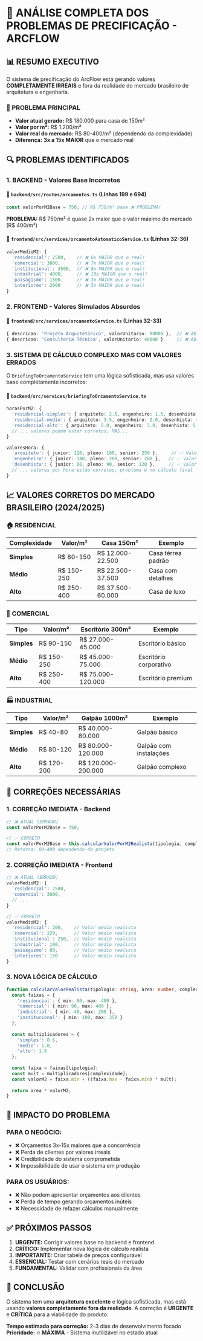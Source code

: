 # 🚨 ANÁLISE COMPLETA DOS PROBLEMAS DE PRECIFICAÇÃO - ARCFLOW

## 📊 RESUMO EXECUTIVO

O sistema de precificação do ArcFlow está gerando valores **COMPLETAMENTE IRREAIS** e fora da realidade do mercado brasileiro de arquitetura e engenharia.

### 🎯 PROBLEMA PRINCIPAL
- **Valor atual gerado:** R$ 180.000 para casa de 150m²
- **Valor por m²:** R$ 1.200/m²
- **Valor real do mercado:** R$ 80-400/m² (dependendo da complexidade)
- **Diferença:** **3x a 15x MAIOR** que o mercado real

## 🔍 PROBLEMAS IDENTIFICADOS

### 1. **BACKEND - Valores Base Incorretos**

#### 📁 `backend/src/routes/orcamentos.ts` (Linhas 199 e 694)
```typescript
const valorPorM2Base = 750; // R$ 750/m² base ❌ PROBLEMA!
```
**PROBLEMA:** R$ 750/m² é quase 2x maior que o valor máximo do mercado (R$ 400/m²)

#### 📁 `frontend/src/services/orcamentoAutomaticoService.ts` (Linhas 32-36)
```typescript
valorMedioM2: {
  'residencial': 2500,    // ❌ 6x MAIOR que o real!
  'comercial': 3000,      // ❌ 7x MAIOR que o real!
  'institucional': 3500,  // ❌ 8x MAIOR que o real!
  'industrial': 4000,     // ❌ 10x MAIOR que o real!
  'paisagismo': 1500,     // ❌ 3x MAIOR que o real!
  'interiores': 2000      // ❌ 5x MAIOR que o real!
}
```

### 2. **FRONTEND - Valores Simulados Absurdos**

#### 📁 `frontend/src/services/orcamentoService.ts` (Linhas 32-33)
```typescript
{ descricao: 'Projeto Arquitetônico', valorUnitario: 80000 },  // ❌ ABSURDO!
{ descricao: 'Consultoria Técnica', valorUnitario: 40000 }     // ❌ ABSURDO!
```

### 3. **SISTEMA DE CÁLCULO COMPLEXO MAS COM VALORES ERRADOS**

O `BriefingToOrcamentoService` tem uma lógica sofisticada, mas usa valores base completamente incorretos:

#### 📁 `backend/src/services/briefingToOrcamentoService.ts`
```typescript
horasPorM2: {
  'residencial-simples': { arquiteto: 2.5, engenheiro: 1.5, desenhista: 3.0 },
  'residencial-medio': { arquiteto: 3.5, engenheiro: 2.0, desenhista: 4.0 },
  'residencial-alto': { arquiteto: 5.0, engenheiro: 3.0, desenhista: 5.5 },
  // ... valores podem estar corretos, MAS...
}

valoresHora: {
  'arquiteto': { junior: 120, pleno: 180, senior: 250 },     // ✅ Valores OK
  'engenheiro': { junior: 140, pleno: 200, senior: 280 },   // ✅ Valores OK
  'desenhista': { junior: 60, pleno: 90, senior: 120 },     // ✅ Valores OK
  // ... valores por hora estão corretos, problema é no cálculo final
}
```

## 📈 VALORES CORRETOS DO MERCADO BRASILEIRO (2024/2025)

### 🏠 **RESIDENCIAL**
| Complexidade | Valor/m² | Casa 150m² | Exemplo |
|--------------|----------|------------|---------|
| **Simples** | R$ 80-150 | R$ 12.000-22.500 | Casa térrea padrão |
| **Médio** | R$ 150-250 | R$ 22.500-37.500 | Casa com detalhes |
| **Alto** | R$ 250-400 | R$ 37.500-60.000 | Casa de luxo |

### 🏢 **COMERCIAL**
| Tipo | Valor/m² | Escritório 300m² | Exemplo |
|------|----------|------------------|---------|
| **Simples** | R$ 90-150 | R$ 27.000-45.000 | Escritório básico |
| **Médio** | R$ 150-250 | R$ 45.000-75.000 | Escritório corporativo |
| **Alto** | R$ 250-400 | R$ 75.000-120.000 | Escritório premium |

### 🏭 **INDUSTRIAL**
| Tipo | Valor/m² | Galpão 1000m² | Exemplo |
|------|----------|---------------|---------|
| **Simples** | R$ 40-80 | R$ 40.000-80.000 | Galpão básico |
| **Médio** | R$ 80-120 | R$ 80.000-120.000 | Galpão com instalações |
| **Alto** | R$ 120-200 | R$ 120.000-200.000 | Galpão complexo |

## 🎯 CORREÇÕES NECESSÁRIAS

### 1. **CORREÇÃO IMEDIATA - Backend**
```typescript
// ❌ ATUAL (ERRADO)
const valorPorM2Base = 750;

// ✅ CORRETO
const valorPorM2Base = this.calcularValorPorM2Realista(tipologia, complexidade);
// Retorna: 80-400 dependendo do projeto
```

### 2. **CORREÇÃO IMEDIATA - Frontend**
```typescript
// ❌ ATUAL (ERRADO)
valorMedioM2: {
  'residencial': 2500,
  'comercial': 3000,
  // ...
}

// ✅ CORRETO
valorMedioM2: {
  'residencial': 200,    // Valor médio realista
  'comercial': 220,      // Valor médio realista
  'institucional': 250,  // Valor médio realista
  'industrial': 100,     // Valor médio realista
  'paisagismo': 80,      // Valor médio realista
  'interiores': 150      // Valor médio realista
}
```

### 3. **NOVA LÓGICA DE CÁLCULO**
```typescript
function calcularValorRealista(tipologia: string, area: number, complexidade: string): number {
  const faixas = {
    'residencial': { min: 80, max: 400 },
    'comercial': { min: 90, max: 400 },
    'industrial': { min: 40, max: 200 },
    'institucional': { min: 100, max: 350 }
  };
  
  const multiplicadores = {
    'simples': 0.6,
    'medio': 1.0,
    'alto': 1.6
  };
  
  const faixa = faixas[tipologia];
  const mult = multiplicadores[complexidade];
  const valorM2 = faixa.min + ((faixa.max - faixa.min) * mult);
  
  return area * valorM2;
}
```

## 🚨 IMPACTO DO PROBLEMA

### **PARA O NEGÓCIO:**
- ❌ Orçamentos 3x-15x maiores que a concorrência
- ❌ Perda de clientes por valores irreais
- ❌ Credibilidade do sistema comprometida
- ❌ Impossibilidade de usar o sistema em produção

### **PARA OS USUÁRIOS:**
- ❌ Não podem apresentar orçamentos aos clientes
- ❌ Perda de tempo gerando orçamentos inúteis
- ❌ Necessidade de refazer cálculos manualmente

## ✅ PRÓXIMOS PASSOS

1. **URGENTE:** Corrigir valores base no backend e frontend
2. **CRÍTICO:** Implementar nova lógica de cálculo realista
3. **IMPORTANTE:** Criar tabela de preços configurável
4. **ESSENCIAL:** Testar com cenários reais do mercado
5. **FUNDAMENTAL:** Validar com profissionais da área

## 📝 CONCLUSÃO

O sistema tem uma **arquitetura excelente** e lógica sofisticada, mas está usando **valores completamente fora da realidade**. A correção é **URGENTE** e **CRÍTICA** para a viabilidade do produto.

**Tempo estimado para correção:** 2-3 dias de desenvolvimento focado
**Prioridade:** 🔥 **MÁXIMA** - Sistema inutilizável no estado atual